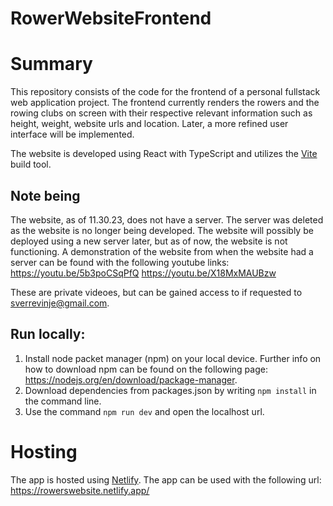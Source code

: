 # RowerWebsiteFrontend
# Summary
This repository consists of the code for the frontend of a personal fullstack web application project. The frontend currently renders the rowers and the rowing clubs on screen with their respective relevant information such as height, weight, website urls and location. Later, a more refined user interface will be implemented.

The website is developed using React with TypeScript and utilizes the [Vite](https://vitejs.dev/) build tool.

## Note being
The website, as of 11.30.23, does not have a server. The server was deleted as the website is no longer being developed. The website will possibly be deployed using a new server later, but as of now, the website is not functioning. A demonstration of the website from when the website had a server can be found with the following youtube links:
https://youtu.be/5b3poCSqPfQ
https://youtu.be/X18MxMAUBzw

These are private videoes, but can be gained access to if requested to sverrevinje@gmail.com.

## Run locally: 
1. Install node packet manager (npm) on your local device. Further info on how to download npm can be found on the following page: https://nodejs.org/en/download/package-manager.
2. Download dependencies from packages.json by writing `npm install` in the command line.
3. Use the command `npm run dev` and open the localhost url.

# Hosting
The app is hosted using [Netlify](https://www.netlify.com/). The app can be used with the following url: https://rowerswebsite.netlify.app/
